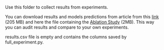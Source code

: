 Use this folder to collect results from experiments.

You can download results and models predictions from article from this [link](https://drive.google.com/file/d/1yXRPxGTwiTgDUrckkGD0mlUjDVdB-fqi/view?usp=drive_link) (205 MB) and here the file containing the [Ablation Study](https://drive.google.com/file/d/1hHQVOFatKC6b31LdPJH1bOOgrH6feQaR/view?usp=drive_link) (2MB). This way you can audit results and compare to your own experiments.

results.csv file is empty and contains the columns saved by full_experiment.py.